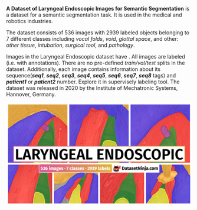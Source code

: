 **A Dataset of Laryngeal Endoscopic Images for Semantic Segmentation** is a dataset for a semantic segmentation task. It is used in the medical and robotics industries. 

The dataset consists of 536 images with 2939 labeled objects belonging to 7 different classes including *vocal folds*, *void*, *glottal space*, and other: *other tissue*, *intubation*, *surgical tool*, and *pathology*.

Images in the Laryngeal Endoscopic dataset have . All images are labeled (i.e. with annotations). There are no pre-defined <i>train/val/test</i> splits in the dataset. Additionally, each image contains information about its sequence(***seq1***, ***seq2***, ***seq3***, ***seq4***, ***seq5***, ***seq6***, ***seq7***, ***seq8*** tags) and ***patient1*** or ***patient2*** number. Explore it in supervisely labeling tool. The dataset was released in 2020 by the Institute of Mechatronic Systems, Hannover, Germany.

<img src="https://github.com/dataset-ninja/vocalfolds/raw/main/visualizations/poster.png">
